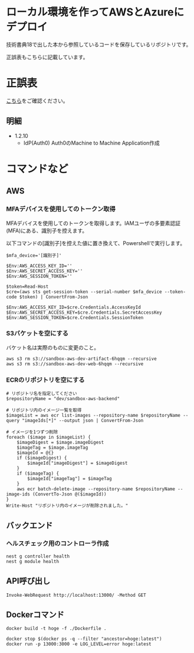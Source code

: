 # ローカル環境を作ってAWSとAzureにデプロイ

技術書典18で出した本から参照しているコードを保存しているリポジトリです。

正誤表もこちらに記載しています。

# 正誤表
[こちら](./appendix/errata.md)をご確認ください。

## 明細
- 1.2.10 
    - IdP(Auth0)   Auth0のMachine to Machine Application作成


# コマンドなど
## AWS
### MFAデバイスを使用してのトークン取得
MFAデバイスを使用してのトークンを取得します。IAMユーザの多要素認証 (MFA)にある、識別子を控えます。
  
以下コマンドの[識別子]を控えた値に置き換えて、Powershellで実行します。

```
$mfa_device='[識別子]'

$Env:AWS_ACCESS_KEY_ID=''
$Env:AWS_SECRET_ACCESS_KEY=''
$Env:AWS_SESSION_TOKEN=''

$token=Read-Host
$cre=(aws sts get-session-token --serial-number $mfa_device --token-code $token) | ConvertFrom-Json

$Env:AWS_ACCESS_KEY_ID=$cre.Credentials.AccessKeyId
$Env:AWS_SECRET_ACCESS_KEY=$cre.Credentials.SecretAccessKey
$Env:AWS_SESSION_TOKEN=$cre.Credentials.SessionToken  
```

### S3バケットを空にする
バケット名は実際のものに変更のこと。
```
aws s3 rm s3://sandbox-aws-dev-artifact-6hqqm --recursive
aws s3 rm s3://sandbox-aws-dev-web-6hqqm --recursive
```

### ECRのリポジトリを空にする

```
# リポジトリ名を指定してください
$repositoryName = "dev/sandbox-aws-backend"

# リポジトリ内のイメージ一覧を取得
$imageList = aws ecr list-images --repository-name $repositoryName --query "imageIds[*]" --output json | ConvertFrom-Json

# イメージを1つずつ削除
foreach ($image in $imageList) {
    $imageDigest = $image.imageDigest
    $imageTag = $image.imageTag
    $imageId = @{}
    if ($imageDigest) {
        $imageId["imageDigest"] = $imageDigest
    }
    if ($imageTag) {
        $imageId["imageTag"] = $imageTag
    }
    aws ecr batch-delete-image --repository-name $repositoryName --image-ids (ConvertTo-Json @($imageId))
}
Write-Host "リポジトリ内のイメージが削除されました。"

```

## バックエンド
### ヘルスチェック用のコントローラ作成
```
nest g controller health
nest g module health
```

## API呼び出し
```
Invoke-WebRequest http://localhost:13000/ -Method GET
```

## Dockerコマンド
```
docker build -t hoge -f ./Dockerfile .    

docker stop $(docker ps -q --filter "ancestor=hoge:latest")
docker run -p 13000:3000 -e LOG_LEVEL=error hoge:latest
```

